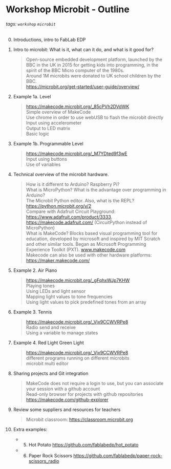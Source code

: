 # Workshop Microbit - Outline

###### tags: `workshop` `microbit`

0. Introductions, intro to FabLab EDP

1. Intro to microbit: What is it, what can it do, and what is it good for?
	> Open-source embedded development platform, launched by the BBC in the UK in 2015 for getting kids into programming, in the spirit of the BBC Micro computer of the 1980s.  
	> Around 1M microbits were donated to UK school children by the BBC.  
	> https://microbit.org/get-started/user-guide/overview/  

2. Example 1a. Level
	> https://makecode.microbit.org/_85cPVh2DVdWK  
	> Simple overview of MakeCode  
	> Use chrome in order to use webUSB to flash the microbit directly  
	> Input using accelerometer  
	> Output to LED matrix  
	> Basic logic  

3. Example 1b. Programmable Level
	> https://makecode.microbit.org/_M7YDted9f3wE  
	> Input using buttons  
	> Use of variables  

4. Technical overview of the microbit hardware.
	> How is it different to Arduino? Raspberry Pi?  
	> What is MicroPython? What is the advantage over programming in Arduino?  
	> The Microbit Python editor. Also, what is the REPL? https://python.microbit.org/v/2  
	> Compare with Adafruit Circuit Playground: https://www.adafruit.com/product/3333, https://makecode.adafruit.com/ (CircuitPython instead of MicroPython)  
	> What is MakeCode?  Blocks based visual programming tool for education, developed by microsoft and inspired by MIT Scratch and other similar tools. Began as Microsoft Programming Experience Toolkit (PXT). www.makecode.com  
	> Makecode can also be used with other hardware platforms: https://maker.makecode.com/  

5. Example 2. Air Piano
	> https://makecode.microbit.org/_gFqhxWJp7KHW  
	> Playing tones  
	> Using LEDs and light sensor  
	> Mapping light values to tone frequencies  
	> Using light values to pick predefined tones from an array  

6. Example 3. Tennis
	> https://makecode.microbit.org/_Vjx9CCWVRPe8  
	> Radio send and receive  
	> Using a variable to manage states  

7. Example 4. Red Light Green Light
	> https://makecode.microbit.org/_Vjx9CCWVRPe8  
	> different programs running on different microbits  
	> microbit multi editor  

8. Sharing projects and Git integration
	> MakeCode does not require a login to use, but you can associate your session with a github account  
	> Read-only browser for projects with github repositories https://makecode.com/github-explorer  

8. Review some suppliers and resources for teachers
	> Microbit classroom: https://classroom.microbit.org  

9. Extra examples:
	- 5. Hot Potato https://github.com/fablabedp/hot_potato  
	- 6. Paper Rock Scissors https://github.com/fablabedp/paper-rock-scissors_radio  